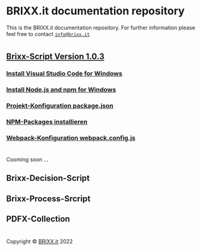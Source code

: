# BRIXX.it documentation repository

This is the BRIXX.it documentation repository. For further information please feel free to contact [`info@brixx.it`](info@brixx.it)

#

## [Brixx-Script Version 1.0.3](./brixx-script/README.md)

### [Install Visual Studio Code for Windows](./VSCode.md)
### [Install Node.js and npm for Windows](./Nodejs.md)
### [Projekt-Konfiguration package.json](./NPM-config.md)
### [NPM-Packages installieren](./NPM-install.md)
### [Webpack-Konfiguration webpack.config.js](./Webpack-config.md)

#

Cooming soon ...

## Brixx-Decision-Script
## Brixx-Process-Srcript
## PDFX-Collection

#

Copyright © [BRIXX.it](http://www.brixx.it) 2022 